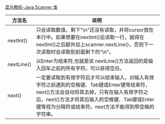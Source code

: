 [菜鸟教程-Java Scanner 类](https://www.runoob.com/java/java-scanner-class.html)

| 方法名     | 说明                                                         |
| ---------- | ------------------------------------------------------------ |
| nextInt()  | 只会读取数值，剩下"\n"还没有读取，并将cursor放在本行中。如果想要在nextInt()后读取一行，就得在nextInt()之后额外加上scanner.nextLine()，否则下一次读取时会读取到前面剩下的“\n”。 |
| nextLine() | 以Enter为结束符,也就是说 nextLine()方法返回的是输入回车之前的所有字符。可以获得空白。 |
| next()     | 一定要读取到有效字符后才可以结束输入，对输入有效字符之前遇到的空格键、Tab键或Enter键等结束符，next()方法会自动将其去掉，只有在输入有效字符之后，next()方法才将其后输入的空格键、Tab键或Enter键等视为分隔符或结束符。next方法不能得到带空格的字符串。 |

